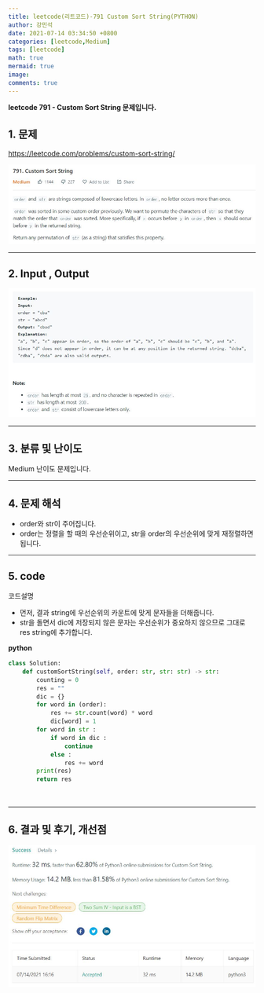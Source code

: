 ```yaml
---
title: leetcode(리트코드)-791 Custom Sort String(PYTHON)
author: 강민석
date: 2021-07-14 03:34:50 +0800
categories: [leetcode,Medium]
tags: [leetcode]
math: true
mermaid: true
image: 
comments: true
---
```


**leetcode 791 - Custom Sort String  문제입니다.**

## 1. 문제
<https://leetcode.com/problems/custom-sort-string/> 

![](/assets/img/sample/leetcode/791/Problem.JPG)

-----  

## 2. Input , Output

![](/assets/img/sample/leetcode/791/input.JPG)  


-----  

## 3. 분류 및 난이도

Medium 난이도 문제입니다.  


-----  

## 4. 문제 해석

- order와 str이 주어집니다.
- order는 정렬을 할 때의 우선순위이고, str을 order의 우선순위에 맞게 재정렬하면 됩니다.

-----  

## 5. code  

코드설명
- 먼저, 결과 string에 우선순위의 카운트에 맞게 문자들을 더해줍니다.
- str을 돌면서 dic에 저장되지 않은 문자는 우선순위가 중요하지 않으므로 그대로 res string에 추가합니다.

**python**

```python
class Solution:
    def customSortString(self, order: str, str: str) -> str:
        counting = 0 
        res = ""
        dic = {}
        for word in (order):
            res += str.count(word) * word
            dic[word] = 1
        for word in str : 
            if word in dic : 
                continue
            else : 
                res += word
        print(res)
        return res
            
            
```


-----

## 6. 결과 및 후기, 개선점



![](/assets/img/sample/leetcode/791/result.JPG)  





